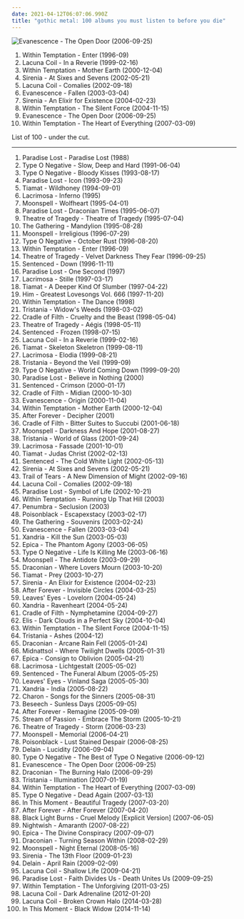 ```yaml
---
date: 2021-04-12T06:07:06.990Z
title: "gothic metal: 100 albums you must listen to before you die"
---
```

![Evanescence - The Open Door (2006-09-25)](http://coverartarchive.org/release/b0a43312-26f6-46e1-b751-f24f54413e9f/6183360728-500.jpg "Evanescence - The Open Door (2006-09-25)")
<ol class="albums">
<li data-cover="http://coverartarchive.org/release/68a8223b-872d-465d-a86c-9c54f0b9910b/4664662125-500.jpg" data-tags="gothic metal" role="button">Within Temptation - Enter (1996-09)</li>
<li data-cover="http://coverartarchive.org/release/e12ca663-cfe8-4796-b6e2-7bf73cf23723/4972030151-500.jpg" data-tags="gothic metal" role="button">Lacuna Coil - In a Reverie (1999-02-16)</li>
<li data-cover="http://coverartarchive.org/release/1d1d160c-0fed-40ae-b781-187ce6b92ba5/12895444510-500.jpg" data-tags="symphonic metal, gothic metal" role="button">Within Temptation - Mother Earth (2000-12-04)</li>
<li data-cover="http://coverartarchive.org/release/544b94ff-da91-3efd-87fc-5ceddd1a125c/10709405994-500.jpg" data-tags="gothic metal" role="button">Sirenia - At Sixes and Sevens (2002-05-21)</li>
<li data-cover="https://img.discogs.com/K3e0vs6Yxmp53Msysc0ehOA-prM=/fit-in/600x530/filters:strip_icc():format(jpeg):mode_rgb():quality(90)/discogs-images/R-9261793-1492590501-8083.jpeg.jpg" data-tags="gothic metal" role="button">Lacuna Coil - Comalies (2002-09-18)</li>
<li data-cover="http://coverartarchive.org/release/0d36931b-831a-3663-90a1-57b2210e19f3/2107137774-500.jpg" data-tags="rock" role="button">Evanescence - Fallen (2003-03-04)</li>
<li data-cover="http://coverartarchive.org/release/3e6c226a-581f-45dc-a0c1-ef7d05cf2c07/1069072620-500.jpg" data-tags="gothic metal" role="button">Sirenia - An Elixir for Existence (2004-02-23)</li>
<li data-cover="http://coverartarchive.org/release/b0d338fa-6935-4aa6-b891-a51c37217e43/4630453378-500.jpg" data-tags="symphonic metal" role="button">Within Temptation - The Silent Force (2004-11-15)</li>
<li data-cover="http://coverartarchive.org/release/b0a43312-26f6-46e1-b751-f24f54413e9f/6183360728-500.jpg" data-tags="rock, gothic rock" role="button">Evanescence - The Open Door (2006-09-25)</li>
<li data-cover="http://coverartarchive.org/release/ab50ac75-91ce-36a3-99b1-6e5e15aad912/5782076120-500.jpg" data-tags="symphonic metal" role="button">Within Temptation - The Heart of Everything (2007-03-09)</li>
</ol>
List of 100 - under the cut.
<!-- more -->

_________________

<ol class="albums">
<li data-cover="http://coverartarchive.org/release/f9e3c799-0e8c-420f-9b62-8e968a020223/7494792139-500.jpg" data-tags="gothic metal" role="button">
Paradise Lost - Paradise Lost (1988)
</li>
<li data-cover="http://coverartarchive.org/release/024d27d2-a238-4168-a9a3-87a2b50696d1/4025431846-500.jpg" data-tags="doom metal, metal, gothic metal" role="button">
Type O Negative - Slow, Deep and Hard (1991-06-04)
</li>
<li data-cover="http://coverartarchive.org/release/5e9be7bb-460d-37f2-96f5-4d180f57f3cf/4051863729-500.jpg" data-tags="gothic metal" role="button">
Type O Negative - Bloody Kisses (1993-08-17)
</li>
<li data-cover="https://img.discogs.com/whIOkDo1FMn8zrCUqaCs_uyi4EY=/fit-in/600x600/filters:strip_icc():format(jpeg):mode_rgb():quality(90)/discogs-images/R-398860-1541291083-6962.jpeg.jpg" data-tags="doom metal, gothic metal" role="button">
Paradise Lost - Icon (1993-09-23)
</li>
<li data-cover="https://img.discogs.com/SqSRvdU8Kh4fcRIL4UA4-99M2SQ=/fit-in/600x600/filters:strip_icc():format(jpeg):mode_rgb():quality(90)/discogs-images/R-6326827-1417759630-8193.jpeg.jpg" data-tags="gothic metal, doom metal" role="button">
Tiamat - Wildhoney (1994-09-01)
</li>
<li data-cover="http://coverartarchive.org/release/67f8a8be-8314-449e-8f7e-992a60b99aed/9039558893-500.jpg" data-tags="gothic metal" role="button">
Lacrimosa - Inferno (1995)
</li>
<li data-cover="https://img.discogs.com/mdOxokszRESCVA-ORinn_2KmvG0=/fit-in/600x593/filters:strip_icc():format(jpeg):mode_rgb():quality(90)/discogs-images/R-3044179-1313107554.jpeg.jpg" data-tags="gothic metal" role="button">
Moonspell - Wolfheart (1995-04-01)
</li>
<li data-cover="https://img.discogs.com/Hq60m52DaDiyfAvieUzv8EKKEtM=/fit-in/600x641/filters:strip_icc():format(jpeg):mode_rgb():quality(90)/discogs-images/R-8088705-1454920236-3817.jpeg.jpg" data-tags="gothic metal, doom metal" role="button">
Paradise Lost - Draconian Times (1995-06-07)
</li>
<li data-cover="https://img.discogs.com/VXRlIE-4v9V2zhB4C7HHzmHCBWE=/fit-in/600x600/filters:strip_icc():format(jpeg):mode_rgb():quality(90)/discogs-images/R-6864427-1428258355-7628.jpeg.jpg" data-tags="doom metal, gothic metal" role="button">
Theatre of Tragedy - Theatre of Tragedy (1995-07-04)
</li>
<li data-cover="https://img.discogs.com/mXmbUGbg8s-pnwDZnxsR5EARqq4=/fit-in/600x600/filters:strip_icc():format(jpeg):mode_rgb():quality(90)/discogs-images/R-4950111-1433873709-1968.jpeg.jpg" data-tags="gothic metal, progressive metal, atmospheric metal" role="button">
The Gathering - Mandylion (1995-08-28)
</li>
<li data-cover="http://coverartarchive.org/release/bbb034a7-5dbe-477e-a985-5806b77debca/7608878625-500.jpg" data-tags="gothic metal" role="button">
Moonspell - Irreligious (1996-07-29)
</li>
<li data-cover="https://img.discogs.com/7JibQ80pGkxzTyFYF-AYde8vsck=/fit-in/600x594/filters:strip_icc():format(jpeg):mode_rgb():quality(90)/discogs-images/R-2986939-1310522611.jpeg.jpg" data-tags="gothic metal, doom metal" role="button">
Type O Negative - October Rust (1996-08-20)
</li>
<li data-cover="http://coverartarchive.org/release/68a8223b-872d-465d-a86c-9c54f0b9910b/4664662125-500.jpg" data-tags="gothic metal" role="button">
Within Temptation - Enter (1996-09)
</li>
<li data-cover="https://img.discogs.com/bnct50onG-ZKnwFjFRHlbnY1uq8=/fit-in/380x600/filters:strip_icc():format(jpeg):mode_rgb():quality(90)/discogs-images/R-3143954-1321109003.jpeg.jpg" data-tags="gothic metal" role="button">
Theatre of Tragedy - Velvet Darkness They Fear (1996-09-25)
</li>
<li data-cover="http://coverartarchive.org/release/919914e8-20cc-427d-9779-7850f84ef5d6/21611675365-500.jpg" data-tags="gothic metal" role="button">
Sentenced - Down (1996-11-11)
</li>
<li data-cover="https://img.discogs.com/drEC4Qy-HSNgJ2g9Lo-wbWhccoY=/fit-in/600x600/filters:strip_icc():format(jpeg):mode_rgb():quality(90)/discogs-images/R-891780-1477933367-4382.jpeg.jpg" data-tags="gothic metal, gothic rock" role="button">
Paradise Lost - One Second (1997)
</li>
<li data-cover="https://img.discogs.com/9wguWBIrs_N0GB64pqDyunfBIEc=/fit-in/600x589/filters:strip_icc():format(jpeg):mode_rgb():quality(90)/discogs-images/R-6253081-1415096233-5763.jpeg.jpg" data-tags="gothic, gothic metal, symphonic metal" role="button">
Lacrimosa - Stille (1997-03-17)
</li>
<li data-cover="https://img.discogs.com/tXrQK9c_BRaoT_2IQivX_drvGHo=/fit-in/380x600/filters:strip_icc():format(jpeg):mode_rgb():quality(90)/discogs-images/R-3038961-1312877882.jpeg.jpg" data-tags="gothic metal" role="button">
Tiamat - A Deeper Kind Of Slumber (1997-04-22)
</li>
<li data-cover="https://img.discogs.com/5p0bYzMxbO-g0FixydX4t22HKkI=/fit-in/600x492/filters:strip_icc():format(jpeg):mode_rgb():quality(90)/discogs-images/R-4736214-1435140831-9496.jpeg.jpg" data-tags="love metal, gothic rock" role="button">
Him - Greatest Lovesongs Vol. 666 (1997-11-20)
</li>
<li data-cover="https://img.discogs.com/P5qhwKGVpnKQVtKgJZKzxHzBIUE=/fit-in/600x598/filters:strip_icc():format(jpeg):mode_rgb():quality(90)/discogs-images/R-7753234-1448067141-3556.jpeg.jpg" data-tags="gothic metal" role="button">
Within Temptation - The Dance (1998)
</li>
<li data-cover="https://img.discogs.com/S-sF-R4Gr14k9UmhSz2Ow5a3sqI=/fit-in/600x939/filters:strip_icc():format(jpeg):mode_rgb():quality(90)/discogs-images/R-5037376-1382797457-1575.jpeg.jpg" data-tags="gothic metal" role="button">
Tristania - Widow's Weeds (1998-03-02)
</li>
<li data-cover="http://coverartarchive.org/release/d1a30fef-2178-40bc-a47c-1456f03e782b/13132428366-500.jpg" data-tags="black metal, symphonic black metal" role="button">
Cradle of Filth - Cruelty and the Beast (1998-05-04)
</li>
<li data-cover="https://img.discogs.com/k0jZTlvf2cXLRUHH9SrPiwBGokE=/fit-in/300x300/filters:strip_icc():format(jpeg):mode_rgb():quality(90)/discogs-images/R-1075260-1325031345.jpeg.jpg" data-tags="gothic metal" role="button">
Theatre of Tragedy - Aégis (1998-05-11)
</li>
<li data-cover="http://coverartarchive.org/release/02304f7c-d527-41f7-b978-78f02307d47d/6366191614-500.jpg" data-tags="gothic metal" role="button">
Sentenced - Frozen (1998-07-15)
</li>
<li data-cover="http://coverartarchive.org/release/e12ca663-cfe8-4796-b6e2-7bf73cf23723/4972030151-500.jpg" data-tags="gothic metal" role="button">
Lacuna Coil - In a Reverie (1999-02-16)
</li>
<li data-cover="http://coverartarchive.org/release/77b9806c-2a9e-37b8-b6c9-543addcb157b/1078439108-500.jpg" data-tags="gothic metal" role="button">
Tiamat - Skeleton Skeletron (1999-08-11)
</li>
<li data-cover="https://img.discogs.com/kghbP0cZiuZgaQ_jVxLPPJPBXSI=/fit-in/478x742/filters:strip_icc():format(jpeg):mode_rgb():quality(90)/discogs-images/R-7173385-1435353547-9883.jpeg.jpg" data-tags="gothic metal, gothic" role="button">
Lacrimosa - Elodia (1999-08-21)
</li>
<li data-cover="http://coverartarchive.org/release/cc945711-8937-4b62-b521-cd311cea2f7f/1085483162-500.jpg" data-tags="gothic metal" role="button">
Tristania - Beyond the Veil (1999-09)
</li>
<li data-cover="http://coverartarchive.org/release/4112b58f-dcb7-3bd0-9744-5907dd120109/18632119340-500.jpg" data-tags="gothic metal, doom metal" role="button">
Type O Negative - World Coming Down (1999-09-20)
</li>
<li data-cover="https://img.discogs.com/edGEGZLOD16Kv6kByAo9_kEeeSg=/fit-in/600x594/filters:strip_icc():format(jpeg):mode_rgb():quality(90)/discogs-images/R-1130922-1194544860.jpeg.jpg" data-tags="gothic metal" role="button">
Paradise Lost - Believe in Nothing (2000)
</li>
<li data-cover="http://coverartarchive.org/release/ccb999e5-78df-4580-8e60-a997add577f7/21611705986-500.jpg" data-tags="gothic metal" role="button">
Sentenced - Crimson (2000-01-17)
</li>
<li data-cover="https://img.discogs.com/ofYN9Mevd43PbFYaA7_ENztBwh8=/fit-in/600x597/filters:strip_icc():format(jpeg):mode_rgb():quality(90)/discogs-images/R-3244650-1322111788.jpeg.jpg" data-tags="black metal, symphonic black metal, gothic metal" role="button">
Cradle of Filth - Midian (2000-10-30)
</li>
<li data-cover="http://coverartarchive.org/release/5518dcfd-bcc5-422e-9f85-69d771cd2f5a/5961563350-500.jpg" data-tags="gothic rock, rock, gothic, evanescence" role="button">
Evanescence - Origin (2000-11-04)
</li>
<li data-cover="http://coverartarchive.org/release/1d1d160c-0fed-40ae-b781-187ce6b92ba5/12895444510-500.jpg" data-tags="symphonic metal, gothic metal" role="button">
Within Temptation - Mother Earth (2000-12-04)
</li>
<li data-cover="http://coverartarchive.org/release/3bb3e1b7-f897-4085-8a4b-1ed0454b4ddb/12542866193-500.jpg" data-tags="gothic metal, symphonic metal" role="button">
After Forever - Decipher (2001)
</li>
<li data-cover="http://coverartarchive.org/release/2f4e05fb-2c99-33a9-999d-1f467efee842/21088130235-500.jpg" data-tags="black metal" role="button">
Cradle of Filth - Bitter Suites to Succubi (2001-06-18)
</li>
<li data-cover="https://img.discogs.com/gxYJ-nk2pFua4c3lXTLABrMM690=/fit-in/300x299/filters:strip_icc():format(jpeg):mode_rgb():quality(90)/discogs-images/R-4342740-1362301560-1297.jpeg.jpg" data-tags="gothic metal" role="button">
Moonspell - Darkness And Hope (2001-08-27)
</li>
<li data-cover="https://img.discogs.com/Hc-kerojMLeDgG8YtSZ7CD4DH1U=/fit-in/451x450/filters:strip_icc():format(jpeg):mode_rgb():quality(90)/discogs-images/R-1185361-1199497793.jpeg.jpg" data-tags="gothic metal" role="button">
Tristania - World of Glass (2001-09-24)
</li>
<li data-cover="https://img.discogs.com/wdd4p_tJ4rIY5k3ahZROER-oDZA=/fit-in/600x450/filters:strip_icc():format(jpeg):mode_rgb():quality(90)/discogs-images/R-9256865-1477485793-3525.jpeg.jpg" data-tags="gothic metal, gothic" role="button">
Lacrimosa - Fassade (2001-10-01)
</li>
<li data-cover="https://img.discogs.com/SChgkpRx-2T3t4o2lWF5D_psSwk=/fit-in/600x600/filters:strip_icc():format(jpeg):mode_rgb():quality(90)/discogs-images/R-2285472-1401989971-4599.jpeg.jpg" data-tags="gothic metal" role="button">
Tiamat - Judas Christ (2002-02-13)
</li>
<li data-cover="http://coverartarchive.org/release/d9819563-2886-4a13-a105-9aaa0a2157ef/6366230314-500.jpg" data-tags="gothic metal" role="button">
Sentenced - The Cold White Light (2002-05-13)
</li>
<li data-cover="http://coverartarchive.org/release/544b94ff-da91-3efd-87fc-5ceddd1a125c/10709405994-500.jpg" data-tags="gothic metal" role="button">
Sirenia - At Sixes and Sevens (2002-05-21)
</li>
<li data-cover="http://coverartarchive.org/release/39e743f2-9b99-410a-af29-6ada0095d5f1/1085120361-500.jpg" data-tags="gothic metal" role="button">
Trail of Tears - A New Dimension of Might (2002-09-16)
</li>
<li data-cover="https://img.discogs.com/K3e0vs6Yxmp53Msysc0ehOA-prM=/fit-in/600x530/filters:strip_icc():format(jpeg):mode_rgb():quality(90)/discogs-images/R-9261793-1492590501-8083.jpeg.jpg" data-tags="gothic metal" role="button">
Lacuna Coil - Comalies (2002-09-18)
</li>
<li data-cover="http://coverartarchive.org/release/a1f47d19-685b-4448-a452-a051088ac144/7730383719-500.jpg" data-tags="gothic metal" role="button">
Paradise Lost - Symbol of Life (2002-10-21)
</li>
<li data-cover="http://coverartarchive.org/release/ac6996dc-c9e2-48e6-98e3-5c3826d2ee4d/8770433514-500.jpg" data-tags="symphonic metal, gothic metal, female vocalists" role="button">
Within Temptation - Running Up That Hill (2003)
</li>
<li data-cover="http://coverartarchive.org/release/95dd61a2-71ff-4fe4-bd03-545f45fff36f/1167209119-500.jpg" data-tags="gothic metal" role="button">
Penumbra - Seclusion (2003)
</li>
<li data-cover="https://img.discogs.com/Di4fCTnUwkHCwg8Z0D2PThSPMrU=/fit-in/500x500/filters:strip_icc():format(jpeg):mode_rgb():quality(90)/discogs-images/R-663497-1144956946.jpeg.jpg" data-tags="gothic metal" role="button">
Poisonblack - Escapexstacy (2003-02-17)
</li>
<li data-cover="https://img.discogs.com/kZbKHltt8rCi4ejO0ObE-pv_rGQ=/fit-in/220x220/filters:strip_icc():format(jpeg):mode_rgb():quality(90)/discogs-images/R-5124938-1385167764-1030.jpeg.jpg" data-tags="trip rock" role="button">
The Gathering - Souvenirs (2003-02-24)
</li>
<li data-cover="http://coverartarchive.org/release/0d36931b-831a-3663-90a1-57b2210e19f3/2107137774-500.jpg" data-tags="rock" role="button">
Evanescence - Fallen (2003-03-04)
</li>
<li data-cover="https://img.discogs.com/NiBRsPQxiOyKK4rHRSQpyDBHOwE=/fit-in/500x500/filters:strip_icc():format(jpeg):mode_rgb():quality(90)/discogs-images/R-7526890-1488963396-1647.jpeg.jpg" data-tags="gothic metal" role="button">
Xandria - Kill the Sun (2003-05-03)
</li>
<li data-cover="http://coverartarchive.org/release/a65c8dc7-4b3c-4c08-bf88-f69034a52e59/13377178933-500.jpg" data-tags="symphonic metal" role="button">
Epica - The Phantom Agony (2003-06-05)
</li>
<li data-cover="http://coverartarchive.org/release/6d28fd10-63f6-3d39-8568-a1c8c9b72c62/26453759332-500.jpg" data-tags="gothic metal" role="button">
Type O Negative - Life Is Killing Me (2003-06-16)
</li>
<li data-cover="https://img.discogs.com/YE0-62JkmGB1AnJfY0LF2E8XmZo=/fit-in/600x432/filters:strip_icc():format(jpeg):mode_rgb():quality(90)/discogs-images/R-6559961-1422013972-8402.jpeg.jpg" data-tags="gothic metal" role="button">
Moonspell - The Antidote (2003-09-29)
</li>
<li data-cover="http://coverartarchive.org/release/9698924f-c7f3-4192-b964-4de33a3a63e7/997471036-500.jpg" data-tags="doom metal, gothic doom metal, gothic metal" role="button">
Draconian - Where Lovers Mourn (2003-10-20)
</li>
<li data-cover="http://coverartarchive.org/release/d8cbb769-f683-446e-8ad8-77fc2eba132b/5102448170-500.jpg" data-tags="gothic metal" role="button">
Tiamat - Prey (2003-10-27)
</li>
<li data-cover="http://coverartarchive.org/release/3e6c226a-581f-45dc-a0c1-ef7d05cf2c07/1069072620-500.jpg" data-tags="gothic metal" role="button">
Sirenia - An Elixir for Existence (2004-02-23)
</li>
<li data-cover="http://coverartarchive.org/release/9cc7e479-087a-33ab-ad65-c668d104bef2/8818724277-500.jpg" data-tags="gothic metal, symphonic metal" role="button">
After Forever - Invisible Circles (2004-03-25)
</li>
<li data-cover="http://coverartarchive.org/release/e862e298-ccaf-4575-889a-3198571bb2ed/1048113221-500.jpg" data-tags="symphonic metal, gothic metal" role="button">
Leaves' Eyes - Lovelorn (2004-05-24)
</li>
<li data-cover="https://img.discogs.com/6LUPajHGB58-8BLKNUJE31iNKWQ=/fit-in/500x500/filters:strip_icc():format(jpeg):mode_rgb():quality(90)/discogs-images/R-2973237-1309875480.jpeg.jpg" data-tags="gothic metal, symphonic metal" role="button">
Xandria - Ravenheart (2004-05-24)
</li>
<li data-cover="http://coverartarchive.org/release/b7bea46d-8986-363c-8f81-458b81e8944b/2959523284-500.jpg" data-tags="black metal, symphonic black metal" role="button">
Cradle of Filth - Nymphetamine (2004-09-27)
</li>
<li data-cover="http://coverartarchive.org/release/844dba59-e6fd-4da8-b024-8b8dcb9d11ec/15850705428-500.jpg" data-tags="gothic metal, female fronted metal" role="button">
Elis - Dark Clouds in a Perfect Sky (2004-10-04)
</li>
<li data-cover="http://coverartarchive.org/release/b0d338fa-6935-4aa6-b891-a51c37217e43/4630453378-500.jpg" data-tags="symphonic metal" role="button">
Within Temptation - The Silent Force (2004-11-15)
</li>
<li data-cover="https://img.discogs.com/MCFoIuoFuo4u3WFpyiAR8rU3xr8=/fit-in/500x438/filters:strip_icc():format(jpeg):mode_rgb():quality(90)/discogs-images/R-2014573-1258617714.jpeg.jpg" data-tags="gothic metal" role="button">
Tristania - Ashes (2004-12)
</li>
<li data-cover="http://coverartarchive.org/release/fb536080-dcfa-43e6-9018-4e4fd0f7fb4d/997499052-500.jpg" data-tags="doom metal" role="button">
Draconian - Arcane Rain Fell (2005-01-24)
</li>
<li data-cover="http://coverartarchive.org/release/3435325a-c915-4028-a09c-a23b2f8556f2/2124103880-500.jpg" data-tags="folk metal, gothic metal" role="button">
Midnattsol - Where Twilight Dwells (2005-01-31)
</li>
<li data-cover="https://img.discogs.com/jy_soO58j55CsAG3cvS-Vw6Siow=/fit-in/600x583/filters:strip_icc():format(jpeg):mode_rgb():quality(90)/discogs-images/R-5107953-1384706200-8069.jpeg.jpg" data-tags="symphonic metal" role="button">
Epica - Consign to Oblivion (2005-04-21)
</li>
<li data-cover="https://img.discogs.com/NswOQ6A8V6vjUYuFzM_AR2GsofA=/fit-in/600x533/filters:strip_icc():format(jpeg):mode_rgb():quality(90)/discogs-images/R-9218495-1476867193-7269.jpeg.jpg" data-tags="gothic metal" role="button">
Lacrimosa - Lichtgestalt (2005-05-02)
</li>
<li data-cover="https://img.discogs.com/Nt_WuXZUumK4deJtXAObOggv0d8=/fit-in/590x600/filters:strip_icc():format(jpeg):mode_rgb():quality(90)/discogs-images/R-3383753-1328457076.jpeg.jpg" data-tags="gothic metal" role="button">
Sentenced - The Funeral Album (2005-05-25)
</li>
<li data-cover="https://img.discogs.com/1j5xlhWYjyGnxlOmFQ4csWquyuY=/fit-in/600x600/filters:strip_icc():format(jpeg):mode_rgb():quality(90)/discogs-images/R-5093566-1384301696-2609.jpeg.jpg" data-tags="symphonic metal, gothic metal" role="button">
Leaves' Eyes - Vinland Saga (2005-05-30)
</li>
<li data-cover="http://coverartarchive.org/release/30214efe-bc85-48c3-b5a1-39d50fd3dd11/2138626195-500.jpg" data-tags="gothic metal, symphonic metal" role="button">
Xandria - India (2005-08-22)
</li>
<li data-cover="http://coverartarchive.org/release/b66e9fbd-eab9-4df0-bb33-92cc4656a7e6/1119140087-500.jpg" data-tags="gothic metal" role="button">
Charon - Songs for the Sinners (2005-08-31)
</li>
<li data-cover="http://coverartarchive.org/release/17833e8d-8f2f-3a65-817c-9eaf73e4129f/13604487761-500.jpg" data-tags="gothic metal" role="button">
Beseech - Sunless Days (2005-09-05)
</li>
<li data-cover="http://coverartarchive.org/release/463cd1ce-10d0-47d2-8fec-50cada1950fd/22013543456-500.jpg" data-tags="symphonic metal, gothic metal, female fronted metal" role="button">
After Forever - Remagine (2005-09-09)
</li>
<li data-cover="http://coverartarchive.org/release/27360e78-d639-3238-b44e-24c4f51b28b8/26038005651-500.jpg" data-tags="progressive metal, symphonic metal, gothic metal" role="button">
Stream of Passion - Embrace The Storm (2005-10-21)
</li>
<li data-cover="http://coverartarchive.org/release/c71fb132-49e8-46ee-8d07-5f746c40b3fa/14866844751-500.jpg" data-tags="gothic metal" role="button">
Theatre of Tragedy - Storm (2006-03-23)
</li>
<li data-cover="http://coverartarchive.org/release/4a50ab2b-8c1f-3cf0-9cda-26940a95e65f/22598604909-500.jpg" data-tags="gothic metal" role="button">
Moonspell - Memorial (2006-04-21)
</li>
<li data-cover="https://img.discogs.com/oOY0hXYgn-0Dr6Oc856IpBp4gwo=/fit-in/600x595/filters:strip_icc():format(jpeg):mode_rgb():quality(90)/discogs-images/R-1070575-1514157186-5942.jpeg.jpg" data-tags="gothic metal" role="button">
Poisonblack - Lust Stained Despair (2006-08-25)
</li>
<li data-cover="http://coverartarchive.org/release/53896213-56e5-42c7-8431-467b416c33ce/14608031185-500.jpg" data-tags="symphonic metal, gothic metal" role="button">
Delain - Lucidity (2006-09-04)
</li>
<li data-cover="http://coverartarchive.org/release/a7042c56-28b6-40d1-a89c-4e387e3d90ec/17555138649-500.jpg" data-tags="gothic metal" role="button">
Type O Negative - The Best of Type O Negative (2006-09-12)
</li>
<li data-cover="http://coverartarchive.org/release/b0a43312-26f6-46e1-b751-f24f54413e9f/6183360728-500.jpg" data-tags="rock, gothic rock" role="button">
Evanescence - The Open Door (2006-09-25)
</li>
<li data-cover="https://img.discogs.com/cuY9wVPULLNTQ4npBT3C2AO9Wmg=/fit-in/600x600/filters:strip_icc():format(jpeg):mode_rgb():quality(90)/discogs-images/R-815223-1263349555.jpeg.jpg" data-tags="gothic doom metal, doom metal, gothic metal" role="button">
Draconian - The Burning Halo (2006-09-29)
</li>
<li data-cover="https://img.discogs.com/pmP_hBJ-Nqg6EBqAKsClkXdId7U=/fit-in/500x451/filters:strip_icc():format(jpeg):mode_rgb():quality(90)/discogs-images/R-3265274-1323013527.jpeg.jpg" data-tags="gothic metal" role="button">
Tristania - Illumination (2007-01-19)
</li>
<li data-cover="http://coverartarchive.org/release/ab50ac75-91ce-36a3-99b1-6e5e15aad912/5782076120-500.jpg" data-tags="symphonic metal" role="button">
Within Temptation - The Heart of Everything (2007-03-09)
</li>
<li data-cover="https://img.discogs.com/k1IyRqsVZjkfTBw8GG8E4gVIUyE=/fit-in/600x609/filters:strip_icc():format(jpeg):mode_rgb():quality(90)/discogs-images/R-2242668-1271875843.jpeg.jpg" data-tags="gothic metal, doom metal" role="button">
Type O Negative - Dead Again (2007-03-13)
</li>
<li data-cover="http://coverartarchive.org/release/d11a059c-31ac-3d54-bea8-a0dcf700cb53/1039510828-500.jpg" data-tags="melodic metalcore, metalcore, alternative metal" role="button">
In This Moment - Beautiful Tragedy (2007-03-20)
</li>
<li data-cover="http://coverartarchive.org/release/7318fcb2-2eef-4977-9ad1-bce29fd86dcf/9588866037-500.jpg" data-tags="symphonic metal" role="button">
After Forever - After Forever (2007-04-20)
</li>
<li data-cover="http://coverartarchive.org/release/a7dd6ae5-77ed-45ff-a31a-4ff58a019d23/17553108814-500.jpg" data-tags="alternative, alternative rock, industrial rock, gothic metal, industrial metal, faves, to check out later, black light burns, borland, albums to checkout, favorite album of 2007" role="button">
Black Light Burns - Cruel Melody [Explicit Version] (2007-06-05)
</li>
<li data-cover="http://coverartarchive.org/release/519bddd3-fcbf-4457-bc11-b1de0f54d96b/5920555055-500.jpg" data-tags="symphonic metal" role="button">
Nightwish - Amaranth (2007-08-22)
</li>
<li data-cover="http://coverartarchive.org/release/93d9bf8c-1263-3826-999f-3793d6414234/4371819886-500.jpg" data-tags="symphonic metal" role="button">
Epica - The Divine Conspiracy (2007-09-07)
</li>
<li data-cover="http://coverartarchive.org/release/84ba4ba3-8874-43e6-b235-86f6b06c8aad/997565892-500.jpg" data-tags="doom metal, gothic metal, gothic doom metal" role="button">
Draconian - Turning Season Within (2008-02-29)
</li>
<li data-cover="https://img.discogs.com/HbldurO8n8eb0CXcYt6DZBs7NeU=/fit-in/600x526/filters:strip_icc():format(jpeg):mode_rgb():quality(90)/discogs-images/R-2298155-1608282593-5245.jpeg.jpg" data-tags="gothic metal" role="button">
Moonspell - Night Eternal (2008-05-16)
</li>
<li data-cover="http://coverartarchive.org/release/4c7fe39d-1bd8-4974-8940-5cc8fa406490/1069142766-500.jpg" data-tags="gothic metal" role="button">
Sirenia - The 13th Floor (2009-01-23)
</li>
<li data-cover="http://coverartarchive.org/release/05bfd66c-2689-498b-bbd3-05e7d62cbefe/963414452-500.jpg" data-tags="symphonic metal" role="button">
Delain - April Rain (2009-02-09)
</li>
<li data-cover="http://coverartarchive.org/release/03666113-97e0-44dc-a3fd-71f15b3bc1e7/14899098997-500.jpg" data-tags="gothic metal, alternative metal" role="button">
Lacuna Coil - Shallow Life (2009-04-21)
</li>
<li data-cover="https://img.discogs.com/e8QX78mSfUFR2gkPviX9Kk2aPPg=/fit-in/500x500/filters:strip_icc():format(jpeg):mode_rgb():quality(90)/discogs-images/R-2966779-1309550191.jpeg.jpg" data-tags="gothic metal" role="button">
Paradise Lost - Faith Divides Us - Death Unites Us (2009-09-25)
</li>
<li data-cover="http://coverartarchive.org/release/fa2c2a08-5f73-4ace-86e2-2f6d74b42914/2094872063-500.jpg" data-tags="symphonic metal" role="button">
Within Temptation - The Unforgiving (2011-03-25)
</li>
<li data-cover="http://coverartarchive.org/release/5b04e41d-136a-49ae-8788-4e57cf8747d8/14259140884-500.jpg" data-tags="alternative metal" role="button">
Lacuna Coil - Dark Adrenaline (2012-01-20)
</li>
<li data-cover="http://coverartarchive.org/release/2fe6e712-5b04-4e12-ab62-2061dd258d24/15082460943-500.jpg" data-tags="alternative metal, gothic metal" role="button">
Lacuna Coil - Broken Crown Halo (2014-03-28)
</li>
<li data-cover="http://coverartarchive.org/release/99150cc0-fb4f-45c5-a038-df3856492cb9/8643062435-500.jpg" data-tags="alternative metal" role="button">
In This Moment - Black Widow (2014-11-14)
</li>
</ol>